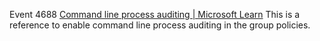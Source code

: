 Event 4688
[Command line process auditing | Microsoft Learn](https://learn.microsoft.com/en-us/windows-server/identity/ad-ds/manage/component-updates/command-line-process-auditing)
This is a reference to enable command line process auditing in the group policies.
